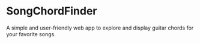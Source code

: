 # SongChordFinder
A simple and user-friendly web app to explore and display guitar chords for your favorite songs.
